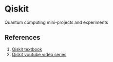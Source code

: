 # Qiskit
Quantum computing mini-projects and experiments 

## References
1. <a href="https://qiskit.org/textbook/preface.html">Qiskit textbook</a>
2. <a href="https://www.youtube.com/watch?v=a1NZC5rqQD8&list=PLOFEBzvs-Vvp2xg9-POLJhQwtVktlYGbY">Qiskit youtube video series</a>
